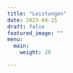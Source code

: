 ```yaml
---
title: "Leistungen"
date: 2023-04-15
draft: false
featured_image: ""
menu:
  main:
    weight: 20

---
```

